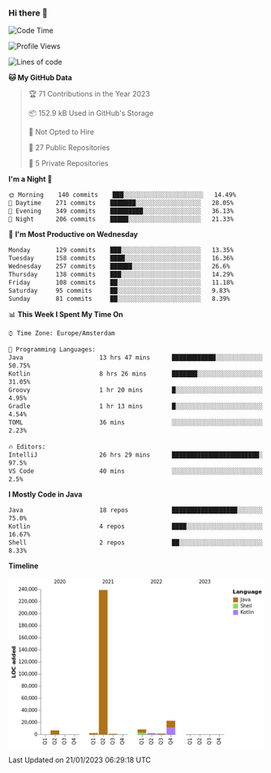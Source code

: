 ### Hi there 👋


<!--START_SECTION:waka-->
![Code Time](http://img.shields.io/badge/Code%20Time-2%2C912%20hrs%206%20mins-blue)

![Profile Views](http://img.shields.io/badge/Profile%20Views-5-blue)

![Lines of code](https://img.shields.io/badge/From%20Hello%20World%20I%27ve%20Written-283%20Thousand%20lines%20of%20code-blue)

**🐱 My GitHub Data** 

> 🏆 71 Contributions in the Year 2023
 > 
> 📦 152.9 kB Used in GitHub's Storage 
 > 
> 🚫 Not Opted to Hire
 > 
> 📜 27 Public Repositories 
 > 
> 🔑 5 Private Repositories  
 > 
**I'm a Night 🦉** 

```text
🌞 Morning    140 commits    ███░░░░░░░░░░░░░░░░░░░░░░   14.49% 
🌆 Daytime    271 commits    ███████░░░░░░░░░░░░░░░░░░   28.05% 
🌃 Evening    349 commits    █████████░░░░░░░░░░░░░░░░   36.13% 
🌙 Night      206 commits    █████░░░░░░░░░░░░░░░░░░░░   21.33%

```
📅 **I'm Most Productive on Wednesday** 

```text
Monday       129 commits    ███░░░░░░░░░░░░░░░░░░░░░░   13.35% 
Tuesday      158 commits    ████░░░░░░░░░░░░░░░░░░░░░   16.36% 
Wednesday    257 commits    ██████░░░░░░░░░░░░░░░░░░░   26.6% 
Thursday     138 commits    ███░░░░░░░░░░░░░░░░░░░░░░   14.29% 
Friday       108 commits    ██░░░░░░░░░░░░░░░░░░░░░░░   11.18% 
Saturday     95 commits     ██░░░░░░░░░░░░░░░░░░░░░░░   9.83% 
Sunday       81 commits     ██░░░░░░░░░░░░░░░░░░░░░░░   8.39%

```


📊 **This Week I Spent My Time On** 

```text
⌚︎ Time Zone: Europe/Amsterdam

💬 Programming Languages: 
Java                     13 hrs 47 mins      ████████████░░░░░░░░░░░░░   50.75% 
Kotlin                   8 hrs 26 mins       ███████░░░░░░░░░░░░░░░░░░   31.05% 
Groovy                   1 hr 20 mins        █░░░░░░░░░░░░░░░░░░░░░░░░   4.95% 
Gradle                   1 hr 13 mins        █░░░░░░░░░░░░░░░░░░░░░░░░   4.54% 
TOML                     36 mins             ░░░░░░░░░░░░░░░░░░░░░░░░░   2.23%

🔥 Editors: 
IntelliJ                 26 hrs 29 mins      ████████████████████████░   97.5% 
VS Code                  40 mins             ░░░░░░░░░░░░░░░░░░░░░░░░░   2.5%

```

**I Mostly Code in Java** 

```text
Java                     18 repos            ██████████████████░░░░░░░   75.0% 
Kotlin                   4 repos             ████░░░░░░░░░░░░░░░░░░░░░   16.67% 
Shell                    2 repos             ██░░░░░░░░░░░░░░░░░░░░░░░   8.33%

```


**Timeline**

![Chart not found](https://raw.githubusercontent.com/powercasgamer/powercasgamer/master/charts/bar_graph.png) 


 Last Updated on 21/01/2023 06:29:18 UTC
<!--END_SECTION:waka-->
